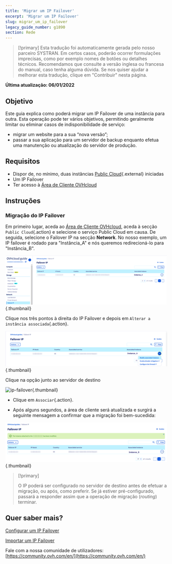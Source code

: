```yaml
---
title: 'Migrar um IP Failover'
excerpt: 'Migrar um IP Failover'
slug: migrar_um_ip_failover
legacy_guide_number: g1890
section: Rede
---
```


> [!primary]
> Esta tradução foi automaticamente gerada pelo nosso parceiro SYSTRAN. Em certos casos, poderão ocorrer formulações imprecisas, como por exemplo nomes de botões ou detalhes técnicos. Recomendamos que consulte a versão inglesa ou francesa do manual, caso tenha alguma dúvida. Se nos quiser ajudar a melhorar esta tradução, clique em "Contribuir" nesta página.
>

**Última atualização: 06/01/2022**

##  Objetivo
Este guia explica como poderá migrar um IP Failover de uma instância para outra. Esta operação pode ter vários objetivos, permitindo geralmente limitar ou eliminar casos de indisponibilidade de serviço:

- migrar um website para a sua “nova versão”;
- passar a sua aplicação para um servidor de backup enquanto efetua uma manutenção ou atualização do servidor de produção.


## Requisitos

- Dispor de, no mínimo, duas instâncias [Public Cloud](https://www.ovhcloud.com/pt/public-cloud/){.external} iniciadas
- Um IP Failover
- Ter acesso à [Área de Cliente OVHcloud](https://www.ovh.com/auth/?action=gotomanager&from=https://www.ovh.pt/&ovhSubsidiary=pt)

## Instruções

### Migração do IP Failover

Em primeiro lugar, aceda ao [Área de Cliente OVHcloud](https://www.ovh.com/auth/?action=gotomanager&from=https://www.ovh.pt/&ovhSubsidiary=pt), aceda à secção `Public Cloud`{.action} e selecione o serviço Public Cloud em causa. De seguida, selecione o Failover IP na secção **Network**.
No nosso exemplo, um IP failover é rodado para "Instância_A" e nós queremos redirecioná-lo para "Instância_B".

![ip-failover](images/failover2022.png){.thumbnail}

Clique nos três pontos à direita do IP Failover e depois em `Alterar a instância associada`{.action}. 

![ip-failover](images/modify1.2022.png){.thumbnail}

Clique na opção junto ao servidor de destino

![ip-failover](images/modify1.png){.thumbnail}

- Clique em `Associar`{.action}.

- Após alguns segundos, a área de cliente será atualizada e surgirá a seguinte mensagem a confirmar que a migração foi bem-sucedida:

![ip-failover](images/modify2.2022.png){.thumbnail}


> [!primary]
>
> O IP poderá ser configurado no servidor de destino antes de efetuar a migração, ou após, como preferir. Se já estiver pré-configurado, passará a responder assim que a operação de migração (*routing*) terminar.
> 

## Quer saber mais?

[Configurar um IP Failover](https://docs.ovh.com/pt/public-cloud/configurer-une-ip-failover/)

[Importar um IP Failover](https://docs.ovh.com/pt/public-cloud/importar_um_ip_failover/)

Fale com a nossa comunidade de utilizadores: [https://community.ovh.com/en/](https://community.ovh.com/en/)